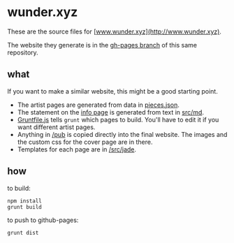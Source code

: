 # wunder.xyz

These are the source files for [www.wunder.xyz](http://www.wunder.xyz). 

The website they generate is in the [gh-pages branch](https://github.com/amonks/wunder.xyz/tree/gh-pages) of this same repository.

## what

If you want to make a similar website, this might be a good starting point.

*   The artist pages are generated from data in [pieces.json](https://github.com/amonks/wunder.xyz/blob/master/pieces.json).
*   The statement on the [info page](http://www.wunder.xyz/info) is generated from text in [src/md](https://github.com/amonks/wunder.xyz/tree/master/src/md).
*   [Gruntfile.js](https://github.com/amonks/wunder.xyz/blob/master/Gruntfile.js) tells `grunt` which pages to build. You'll have to edit it if you want different artist pages.
*   Anything in [/pub](https://github.com/amonks/wunder.xyz/tree/master/pub) is copied directly into the final website. The images and the custom css for the cover page are in there.
*   Templates for each page are in [/src/jade](https://github.com/amonks/wunder.xyz/tree/master/src/jade).

## how

to build:

    npm install
    grunt build

to push to github-pages:

    grunt dist
